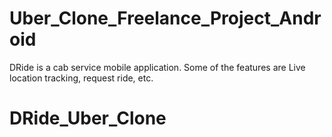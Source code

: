# Uber_Clone_Freelance_Project_Android

DRide is a cab service mobile application.
Some of the features are Live location tracking, request ride, etc.
# DRide_Uber_Clone
